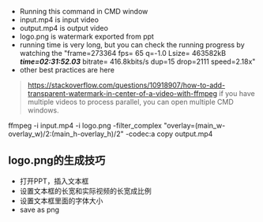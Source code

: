 - Running this command in CMD window
- input.mp4 is input video
- output.mp4 is output video
- logo.png is watermark exported from ppt
- running time is very long, but you can check the running progress by watching the   "frame=273364 fps= 65 q=-1.0 Lsize=  463582kB ***time=02:31:52.03*** bitrate= 416.8kbits/s dup=15 drop=2111 speed=2.18x"
- other best practices are here
> https://stackoverflow.com/questions/10918907/how-to-add-transparent-watermark-in-center-of-a-video-with-ffmpeg
> if you have multiple videos to process parallel, you can open multiple CMD windows.

ffmpeg -i input.mp4 -i logo.png -filter_complex "overlay=(main_w-overlay_w)/2:(main_h-overlay_h)/2" -codec:a copy output.mp4

## logo.png的生成技巧
- 打开PPT，插入文本框
- 设置文本框的长宽和实际视频的长宽成比例
- 设置文本框里面的字体大小
- save as png
